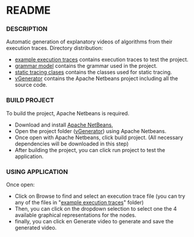 # README #

### DESCRIPTION ###
Automatic generation of explanatory videos of algorithms from their execution traces.
Directory distribution:
* [example execution traces](https://github.com/tlermand/video_generator/tree/main/example%20execution%20traces "example execution traces") contains execution traces to test the project.
* [grammar model](https://github.com/tlermand/video_generator/tree/main/grammar%20model "grammar model") contains the grammar used in the project.
* [static tracing clases](https://github.com/tlermand/video_generator/tree/main/static%20tracing%20clases "static tracing clases") contains the classes used for static tracing.
* [vGenerator](https://github.com/tlermand/video_generator/tree/main/vGenerator "vGenerator") contains the Apache Netbeans project including all the source code.

### BUILD PROJECT ###
To build the project, Apache Netbeans is required.
* Download and install [Apache NetBeans](https://netbeans.apache.org/front/main/index.html),
* Open the project folder ([vGenerator](https://github.com/tlermand/video_generator/tree/main/vGenerator "vGenerator")) using Apache Netbeans.
* Once open with Apache Netbeans, click build project. (All necessary dependencies will be downloaded in this step)
* After building the project, you can click run project to test the application.

### USING APPLICATION ###
Once open:
* Click on Browse to find and select an execution trace file (you can try any of the files in "[example execution traces](https://github.com/tlermand/video_generator/tree/main/example%20execution%20traces "example execution traces")" folder)
* Then, you can click on the dropdown selection to select one the 4 available graphical representations for the nodes.
* finally, you can click en Generate video to generate and save the generated video.
